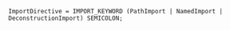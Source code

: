 <!-- This file is generated automatically by infrastructure scripts. Please don't edit by hand. -->

```{ .ebnf .slang-ebnf #ImportDirective }
ImportDirective = IMPORT_KEYWORD (PathImport | NamedImport | DeconstructionImport) SEMICOLON;
```
